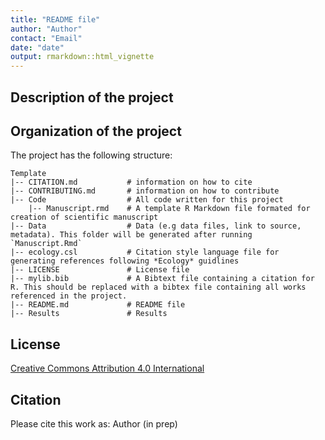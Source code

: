 ```yaml
---
title: "README file"
author: "Author"
contact: "Email"
date: "date"
output: rmarkdown::html_vignette
---
```


## Description of the project

## Organization of the project

The project has the following structure:

```
Template
|-- CITATION.md           # information on how to cite
|-- CONTRIBUTING.md       # information on how to contribute
|-- Code                  # All code written for this project
    |-- Manuscript.rmd    # A template R Markdown file formated for creation of scientific manuscript
|-- Data                  # Data (e.g data files, link to source, metadata). This folder will be generated after running `Manuscript.Rmd`
|-- ecology.csl           # Citation style language file for generating references following *Ecology* guidlines
|-- LICENSE               # License file
|-- mylib.bib             # A Bibtext file containing a citation for R. This should be replaced with a bibtex file containing all works referenced in the project.
|-- README.md             # README file
|-- Results               # Results    
```

## License
[Creative Commons Attribution 4.0 International](https://creativecommons.org/licenses/by/4.0/)

## Citation
Please cite this work as:
Author (in prep)
